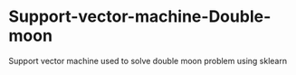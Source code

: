 # Support-vector-machine-Double-moon
Support vector machine used to solve double moon problem using sklearn
